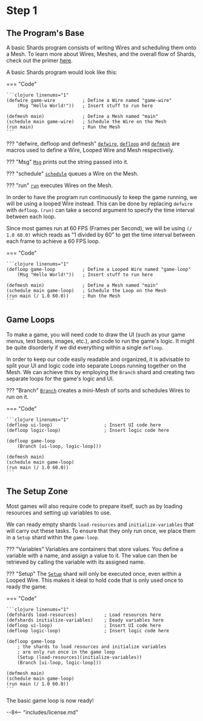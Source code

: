 # Step 1

## The Program's Base

A basic Shards program consists of writing Wires and scheduling them onto a Mesh. To learn more about Wires, Meshes, and the overall flow of Shards, check out the primer [here](https://docs.fragcolor.xyz/learn/shards/).

A basic Shards program would look like this:

=== "Code"
    
    ```clojure linenums="1"
    (defwire game-wire          ; Define a Wire named "game-wire"
        (Msg "Hello World!"))   ; Insert stuff to run here 

    (defmesh main)              ; Define a Mesh named "main"
    (schedule main game-wire)   ; Schedule the Wire on the Mesh
    (run main)                  ; Run the Mesh
    ```

??? "defwire, defloop and defmesh"
    [`defwire`](https://docs.fragcolor.xyz/docs/functions/macros/#defwire), [`defloop`](https://docs.fragcolor.xyz/docs/functions/macros/#defloop) and [`defmesh`](https://docs.fragcolor.xyz/docs/functions/macros/#defmesh) are macros used to define a Wire, Looped Wire and Mesh respectively.

??? "Msg"
    [`Msg`](https://docs.fragcolor.xyz/docs/shards/General/Msg/) prints out the string passed into it.

??? "schedule"
    [`schedule`](https://docs.fragcolor.xyz/docs/functions/misc/#schedule) queues a Wire on the Mesh.

??? "run"
    [`run`](https://docs.fragcolor.xyz/docs/functions/misc/#run) executes Wires on the Mesh.

In order to have the program run continuously to keep the game running, we will be using a looped Wire instead. This can be done by replacing `defwire` with `defloop`. `(run)` can take a second argument to specify the time interval between each loop. 

Since most games run at 60 FPS (Frames per Second), we will be using `(/ 1.0 60.0)` which reads as "1 divided by 60" to get the time interval between each frame to achieve a 60 FPS loop.

=== "Code"
    
    ```clojure linenums="1"
    (defloop game-loop          ; Define a Looped Wire named "game-loop"
        (Msg "Hello World!"))   ; Insert stuff to run here 

    (defmesh main)              ; Define a Mesh named "main"
    (schedule main game-loop)   ; Schedule the Loop on the Mesh
    (run main (/ 1.0 60.0))     ; Run the Mesh
    ```

## Game Loops 

To make a game, you will need code to draw the UI (such as your game menus, text boxes, images, etc.), and code to run the game's logic. It might be quite disorderly if we did everything within a single `defloop`. 

In order to keep our code easily readable and organized, it is advisable to split your UI and logic code into separate Loops running together on the Mesh. We can achieve this by employing the `Branch` shard and creating two separate loops for the game's logic and UI.

??? "Branch"
    [`Branch`](https://docs.fragcolor.xyz/docs/shards/General/Branch/) creates a mini-Mesh of sorts and schedules Wires to run on it.

=== "Code"
    
    ```clojure linenums="1"
    (defloop ui-loop)                   ; Insert UI code here
    (defloop logic-loop)                ; Insert logic code here

    (defloop game-loop
        (Branch [ui-loop, logic-loop]))

    (defmesh main)
    (schedule main game-loop)
    (run main (/ 1.0 60.0))
    ```

## The Setup Zone

Most games will also require code to prepare itself, such as by loading resources and setting up variables to use. 

We can ready empty shards `load-resources` and `initialize-variables` that will carry out these tasks. To ensure that they only run once, we place them in a `Setup` shard within the `game-loop`.

??? "Variables"
    Variables are containers that store values. You define a variable with a name, and assign a value to it. The value can then be retrieved by calling the variable with its assigned name.

??? "Setup"
    The [`Setup`](https://docs.fragcolor.xyz/docs/shards/General/Once/) shard will only be executed once, even within a Looped Wire. This makes it ideal to hold code that is only used once to ready the game. 


=== "Code"
    
    ```clojure linenums="1"
    (defshards load-resources)          ; Load resources here 
    (defshards initialize-variables)    ; Eeady variables here
    (defloop ui-loop)                   ; Insert UI code here
    (defloop logic-loop)                ; Insert logic code here

    (defloop game-loop
        ; the shards to load resources and initialize variables 
        ; are only run once in the game loop
        (Setup (load-resources)(initialize-variables))
        (Branch [ui-loop, logic-loop]))

    (defmesh main)
    (schedule main game-loop)
    (run main (/ 1.0 60.0))
    ```

The basic game loop is now ready!

--8<-- "includes/license.md"
